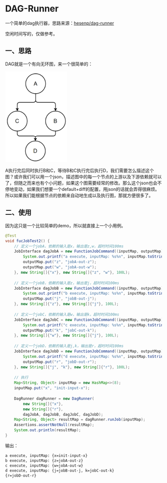 # DAG-Runner

一个简单的dag执行器，思路来源：[hesenp/dag-runner](https://github.com/hesenp/dag-runner)

空闲时间写的，仅做参考。

## 一、思路

DAG就是一个有向无环图，来一个很简单的：

<img src="./images/pic1.png" alt="pic1" style="zoom:40%;" />

A执行完后同时执行B和C，等待B和C执行完后执行D，我们需要怎么描述这个图？或许我们可以用一个json，描述图中的每一个节点的上游以及下游依赖就可以了，但随之而来也有个小问题，如果这个图需要经常的修改。那么这个json也会不停地变动，如果我们想要一个default+diff的配置，用json的话就会弄得很麻烦。所以如果我们能根据节点的依赖来自动地生成以及执行图，那就方便很多了。

## 二、使用

因为这只是一个比较简单的demo，所以就直接上一个小用例。

```java
@Test
void fucJobTest2() {
    // 定义一个jobA，依赖的输入是x，输出是z,w，超时时间100ms
    JobInterface dagJobA = new FunctionJobCommand((inputMap, outputMap) -> {
        System.out.printf("a execute, inputMap: %s%n", inputMap.toString());
        outputMap.put("z", "jobA-out-z");
        outputMap.put("w", "jobA-out-w");
    }, new String[]{"x"}, new String[]{"z", "w"}, 100L);

    // 定义一个jobB，依赖的输入是z，输出是j，超时时间100ms
    JobInterface dagJobB = new FunctionJobCommand((inputMap, outputMap) -> {
        System.out.printf("b execute, inputMap: %s%n", inputMap.toString());
        outputMap.put("j", "jobB-out-j");
    }, new String[]{"z"}, new String[]{"j"}, 100L);

    // 定义一个jobC，依赖的输入是w，输出是k，超时时间100ms
    JobInterface dagJobC = new FunctionJobCommand((inputMap, outputMap) -> {
        System.out.printf("c execute, inputMap: %s%n", inputMap.toString());
        outputMap.put("k", "jobC-out-k");
    }, new String[]{"w"}, new String[]{"j"}, 100L);

    // 定义一个jobD，依赖的输入是j,k，输出是r，超时时间100ms
    JobInterface dagJobD = new FunctionJobCommand((inputMap, outputMap) -> {
        System.out.printf("d execute, inputMap: %s%n", inputMap.toString());
        outputMap.put("r", "jobD-out-r");
    }, new String[]{"j", "k"}, new String[]{"r"}, 100L);

    // 执行
    Map<String, Object> inputMap = new HashMap<>(8);
    inputMap.put("x", "init-input-x");

    DagRunner dagRunner = new DagRunner(
        new String[]{"x"},
        new String[]{"r"},
        dagJobA, dagJobB, dagJobC, dagJobD);
    Map<String, Object> resultMap = dagRunner.runJob(inputMap);
    Assertions.assertNotNull(resultMap);
    System.out.println(resultMap);
}
```

输出：

```
a execute, inputMap: {x=init-input-x}
b execute, inputMap: {z=jobA-out-z}
c execute, inputMap: {w=jobA-out-w}
d execute, inputMap: {j=jobB-out-j, k=jobC-out-k}
{r=jobD-out-r}
```

